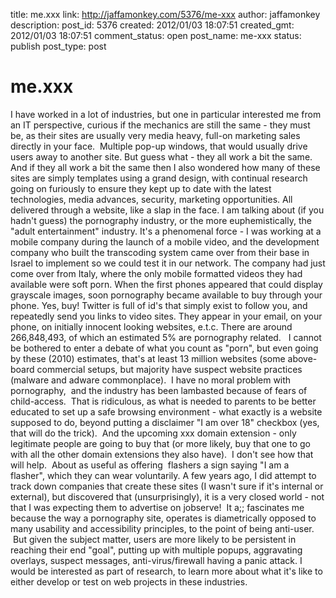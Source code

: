title: me.xxx
link: http://jaffamonkey.com/5376/me-xxx
author: jaffamonkey
description: 
post_id: 5376
created: 2012/01/03 18:07:51
created_gmt: 2012/01/03 18:07:51
comment_status: open
post_name: me-xxx
status: publish
post_type: post

# me.xxx

I have worked in a lot of industries, but one in particular interested me from an IT perspective, curious if the mechanics are still the same - they must be, as their sites are usually very media heavy, full-on marketing sales directly in your face.  Multiple pop-up windows, that would usually drive users away to another site. But guess what - they all work a bit the same. And if they all work a bit the same then I also wondered how many of these sites are simply templates using a grand design, with continual research going on furiously to ensure they kept up to date with the latest technologies, media advances, security, marketing opportunities. All delivered through a website, like a slap in the face. I am talking about (if you hadn't guess) the pornography industry, or the more euphemistically, the "adult entertainment" industry.  It's a phenomenal force - I was working at a mobile company during the launch of a mobile video, and the development company who built the transcoding system came over from their base in Israel to implement so we could test it in our network. The company had just come over from Italy, where the only mobile formatted videos they had available were soft porn. When the first phones appeared that could display grayscale images, soon pornography became available to buy through your phone. Yes, buy! Twitter is full of id's that simply exist to follow you, and repeatedly send you links to video sites. They appear in your email, on your phone, on initially innocent looking websites, e.t.c. There are around 266,848,493, of which an estimated 5% are pornography related.   I cannot be bothered to enter a debate of what you count as "porn", but even going by these (2010) estimates, that's at least 13 million websites (some above-board commercial setups, but majority have suspect website practices (malware and adware commonplace).  I have no moral problem with pornography,  and the industry has been lambasted because of fears of child-access.  That is ridiculous, as what is needed to parents to be better educated to set up a safe browsing environment - what exactly is a website supposed to do, beyond putting a disclaimer "I am over 18" checkbox (yes, that will do the trick).  And the upcoming xxx domain extension - only legitimate people are going to buy that (or more likely, buy that one to go with all the other domain extensions they also have).  I don't see how that will help.  About as useful as offering  flashers a sign saying "I am a flasher", which they can wear voluntarily. A few years ago, I did attempt to track down companies that create these sites (I wasn't sure if it's internal or external), but discovered that (unsurprisingly), it is a very closed world - not that I was expecting them to advertise on jobserve!  It a;; fascinates me because the way a pornography site, operates is diametrically opposed to many usability and accessibility principles, to the point of being anti-user.  But given the subject matter, users are more likely to be persistent in reaching their end "goal", putting up with multiple popups, aggravating overlays, suspect messages, anti-virus/firewall having a panic attack. I would be interested as part of research, to learn more about what it's like to either develop or test on web projects in these industries.